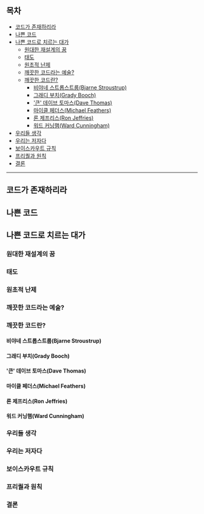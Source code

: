## 목차

- [코드가 존재하리라](#1)
- [나쁜 코드](#2)
- [나쁜 코드로 치르는 대가](#3)
  - [원대한 재설계의 꿈](#3-1)
  - [태도](#3-2)
  - [원초적 난제](#3-3)
  - [깨끗한 코드라는 예술?](#3-4)
  - [깨끗한 코드란?](#3-5)
    - [비야네 스트롭스트룹(Bjarne Stroustrup)](#3-5-1)
    - [그래디 부치(Grady Booch)](#3-5-2)
    - ['큰' 데이브 토마스(Dave Thomas)](#3-5-3)
    - [마이클 페더스(Michael Feathers)](#3-5-4)
    - [론 제프리스(Ron Jeffries)](#3-5-6)
    - [워드 커닝햄(Ward Cunningham)](#3-5-6)
- [우리들 생각](#4)
- [우리는 저자다](#5)
- [보이스카우트 규칙](#6)
- [프리퀄과 원칙](#7)
- [결론](#8)

---

<a name="1"></a>

## 코드가 존재하리라

<a name="2"></a>

## 나쁜 코드

<a name="3"></a>

## 나쁜 코드로 치르는 대가

<a name="3-1"></a>

### 원대한 재설계의 꿈

<a name="3-2"></a>

### 태도

<a name="3-3"></a>

### 원초적 난제

<a name="3-4"></a>

### 깨끗한 코드라는 예술?

<a name="3-5"></a>

### 깨끗한 코드란?

<a name="3-5-1"></a>

#### 비야네 스트롭스트룹(Bjarne Stroustrup)

<a name="3-5-2"></a>

#### 그래디 부치(Grady Booch)

<a name="3-5-3"></a>

#### '큰' 데이브 토마스(Dave Thomas)

<a name="3-5-4"></a>

#### 마이클 페더스(Michael Feathers)

<a name="3-5-5"></a>

#### 론 제프리스(Ron Jeffries)

<a name="3-5-6"></a>

#### 워드 커닝햄(Ward Cunningham)

<a name="4"></a>

### 우리들 생각

<a name="5"></a>

### 우리는 저자다

<a name="6"></a>

### 보이스카우트 규칙

<a name="7"></a>

### 프리퀄과 원칙

<a name="8"></a>

### 결론
